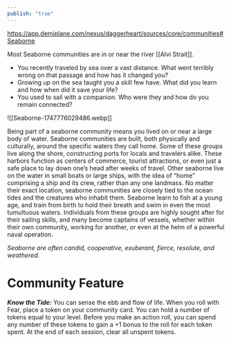 ```yaml
---
publish: "true"
---
```

https://app.demiplane.com/nexus/daggerheart/sources/core/communities#Seaborne

Most Seaborne communities are in or near the river [[Alvi Strait]].
- You recently traveled by sea over a vast distance. What went terribly wrong on that passage and how has it changed you?
- Growing up on the sea taught you a skill few have. What did you learn and how when did it save your life?
- You used to sail with a companion. Who were they and how do you remain connected?

![[Seaborne-1747776029486.webp]]

Being part of a seaborne community means you lived on or near a large body of water. Seaborne communities are built, both physically and culturally, around the specific waters they call home. Some of these groups live along the shore, constructing ports for locals and travelers alike. These harbors function as centers of commerce, tourist attractions, or even just a safe place to lay down one’s head after weeks of travel. Other seaborne live on the water in small boats or large ships, with the idea of “home” comprising a ship and its crew, rather than any one landmass. No matter their exact location, seaborne communities are closely tied to the ocean tides and the creatures who inhabit them. Seaborne learn to fish at a young age, and train from birth to hold their breath and swim in even the most tumultuous waters. Individuals from these groups are highly sought after for their sailing skills, and many become captains of vessels, whether within their own community, working for another, or even at the helm of a powerful naval operation.

*Seaborne are often candid, cooperative, exuberant, fierce, resolute, and weathered.*

# Community Feature

***Know the Tide:*** You can sense the ebb and flow of life. When you roll with Fear, place a token on your community card. You can hold a number of tokens equal to your level. Before you make an action roll, you can spend any number of these tokens to gain a +1 bonus to the roll for each token spent. At the end of each session, clear all unspent tokens.
